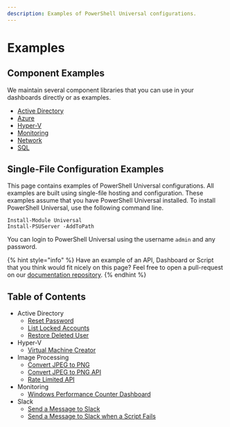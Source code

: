 ```yaml
---
description: Examples of PowerShell Universal configurations.
---
```


# Examples

## Component Examples

We maintain several component libraries that you can use in your dashboards directly or as examples.

* [Active Directory](https://github.com/ironmansoftware/powershell-universal/blob/master/Components/ActiveDirectory/UniversalDashboard.ActiveDirectory.psm1)
* [Azure](https://github.com/ironmansoftware/powershell-universal/tree/master/Components/Azure) 
* [Hyper-V](https://github.com/ironmansoftware/powershell-universal/tree/master/Components/Hyper-V) 
* [Monitoring](https://github.com/ironmansoftware/powershell-universal/tree/master/Components/Monitoring)
* [Network](https://github.com/ironmansoftware/powershell-universal/tree/master/Components/Network)
* [SQL](https://github.com/ironmansoftware/powershell-universal/tree/master/Components/SQL)

## Single-File Configuration Examples

This page contains examples of PowerShell Universal configurations. All examples are built using single-file hosting and configuration. These examples assume that you have PowerShell Universal installed. To install PowerShell Universal, use the following command line.

```text
Install-Module Universal
Install-PSUServer -AddToPath
```

You can login to PowerShell Universal using the username `admin` and any password.

{% hint style="info" %}
Have an example of an API, Dashboard or Script that you think would fit nicely on this page? Feel free to open a pull-request on our [documentation repository](https://github.com/ironmansoftware/universal-docs).
{% endhint %}

## Table of Contents

* Active Directory
  * [Reset Password](active-directory.md#reset-password)
  * [List Locked Accounts](active-directory.md#list-locked-accounts)
  * [Restore Deleted User](active-directory.md#restore-deleted-user)
* Hyper-V
  * [Virtual Machine Creator](hyper-v.md#virtual-machine-creator)
* Image Processing
  * [Convert JPEG to PNG](image-processing.md#convert-jpeg-to-png)
  * [Convert JPEG to PNG API](image-processing.md#convert-jpeg-to-png-api)
  * [Rate Limited API](image-processing.md#rate-limited-conversion-api)
* Monitoring
  * [Windows Performance Counter Dashboard](monitoring.md#windows-performance-counter-charts)
* Slack
  * [Send a Message to Slack](slack.md#send-message-to-slack)
  * [Send a Message to Slack when a Script Fails](slack.md#send-slack-message-on-failed-job)

